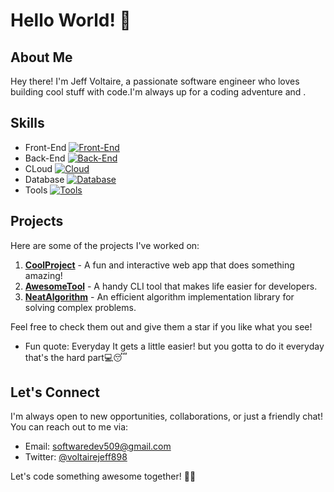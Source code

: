 # Hello World! 👋

## About Me

Hey there! I'm Jeff Voltaire, a passionate software engineer who loves building cool stuff with code.I'm always up for a coding adventure and .

## Skills
- Front-End
  [![Front-End](https://skillicons.dev/icons?i=html,css,js,react,ts,tailwind,redux,figma&theme=light)](https://skillicons.dev)
- Back-End
  [![Back-End](https://skillicons.dev/icons?i=py,django,flask,js,nodejs,express,fastapi,figma&theme=light)](https://skillicons.dev)
- CLoud
  [![Cloud](https://skillicons.dev/icons?i=heroku,azure,aws,figma&theme=light)](https://skillicons.dev)
- Database
  [![Database](https://skillicons.dev/icons?i=mongodb,mysql,postgres,figma&theme=light)](https://skillicons.dev)
- Tools
  [![Tools](https://skillicons.dev/icons?i=git,github,vscode,postman,linux,express,fastapi,figma&theme=light)](https://skillicons.dev)

## Projects

Here are some of the projects I've worked on:

1. **[CoolProject](https://github.com/yourusername/coolproject)** - A fun and interactive web app that does something amazing!
2. **[AwesomeTool](https://github.com/yourusername/awesometool)** - A handy CLI tool that makes life easier for developers.
3. **[NeatAlgorithm](https://github.com/yourusername/neatalgorithm)** - An efficient algorithm implementation library for solving complex problems.

Feel free to check them out and give them a star if you like what you see!

- Fun quote: Everyday It gets a little easier! but you gotta to do it everyday that's the hard part💻😴

## Let's Connect

I'm always open to new opportunities, collaborations, or just a friendly chat! You can reach out to me via:

- Email: [softwaredev509@gmail.com](mailto:softwaredev509@gmail.com)
- Twitter: [@voltairejeff898](https://twitter.com/voltairejeff898)

Let's code something awesome together! 🚀✨
